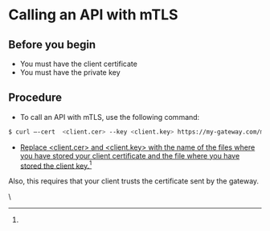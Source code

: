 # Calling an API with mTLS

## Before you begin

* You must have the client certificate
* You must have the private key&#x20;

## Procedure

* To call an API with mTLS, use the following command:

```bash
$ curl –-cert  <client.cer> --key <client.key> https://my-gateway.com/mtls-api
```

* [Replace \<client.cer> and \<client.key> with the name of the files where you have stored your client certificate and the file where you have stored the client key.](#user-content-fn-1)[^1]

Also, this requires that your client trusts the certificate sent by the gateway.

\


[^1]: 
